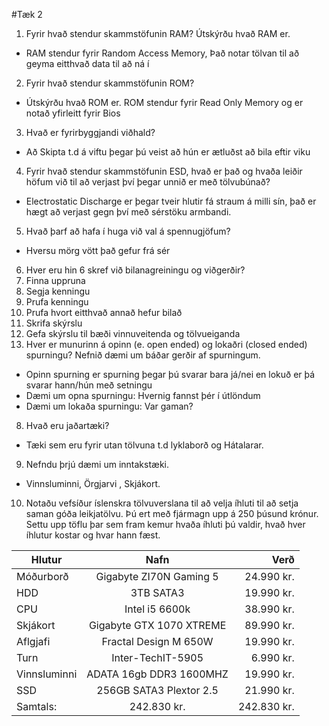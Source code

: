 #Tæk 2
1. Fyrir hvað stendur skammstöfunin RAM? Útskýrðu hvað RAM er. 
  * RAM stendur fyrir Random Access Memory, Það notar tölvan til að geyma eitthvað data til að ná í
2. Fyrir hvað stendur skammstöfunin ROM? 
  * Útskýrðu hvað ROM er. ROM stendur fyrir Read Only Memory og er notað yfirleitt fyrir Bios
3. Hvað er fyrirbyggjandi viðhald?
  * Að Skipta t.d á viftu þegar þú veist að hún er ætluðst að bila eftir viku
4. Fyrir hvað stendur skammstöfunin ESD, hvað er það og hvaða leiðir höfum við til að
verjast því þegar unnið er með tölvubúnað? 
  * Electrostatic Discharge er þegar tveir hlutir fá straum á milli sín, það er hægt að verjast gegn því með sérstöku armbandi.
5. Hvað þarf að hafa í huga við val á spennugjöfum? 
  * Hversu mörg vött það gefur frá sér
6. Hver eru hin 6 skref við bilanagreiningu og viðgerðir?
  1. Finna uppruna 
  2. Segja kenningu 
  3. Prufa kenningu 
  4. Prufa hvort eitthvað annað hefur bilað 
  5. Skrifa skýrslu 
  6. Gefa skýrslu til bæði vinnuveitenda og tölvueiganda
7. Hver er munurinn á opinn (e. open ended) og lokaðri (closed ended) spurningu? 
Nefnið dæmi um báðar gerðir af spurningum.
  * Opinn spurning er spurning þegar þú svarar bara já/nei en lokuð er þá svarar hann/hún með setningu
  * Dæmi um opna spurningu: Hvernig fannst þér í útlöndum
  * Dæmi um lokaða spurningu: Var gaman?
8. Hvað eru jaðartæki?
  * Tæki sem eru fyrir utan tölvuna t.d lyklaborð og Hátalarar.
9. Nefndu þrjú dæmi um inntakstæki.
  * Vinnsluminni, Örgjarvi , Skjákort.
10. Notaðu vefsíður íslenskra tölvuverslana til að velja íhluti til að setja saman góða
leikjatölvu. Þú ert með fjármagn upp á 250 þúsund krónur. Settu upp töflu þar sem
fram kemur hvaða íhluti þú valdir, hvað hver íhlutur kostar og hvar hann fæst.

| Hlutur        | Nafn                    | Verð        |
| ------------- |:-----------------------:| -----------:|
| Móðurborð     | Gigabyte ZI70N Gaming 5 | 24.990 kr.  |
| HDD           | 3TB SATA3               | 19.990 kr.  |
| CPU           | Intel i5 6600k          | 38.990 kr.  |
| Skjákort      | Gigabyte GTX 1070 XTREME| 89.990 kr.  |
| Aflgjafi      | Fractal Design M 650W   | 19.990 kr.  |
| Turn          | Inter-TechIT-5905       |  6.990 kr.  |
| Vinnsluminni  | ADATA 16gb DDR3 1600MHZ | 19.990 kr.  |
| SSD           | 256GB SATA3 Plextor 2.5 | 21.990 kr.  |
|Samtals:       | 242.830 kr.             | 242.830 kr. |